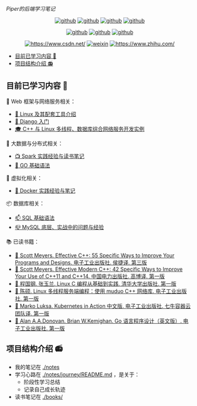 *Piper的后端学习笔记*

<p align="center">
  <a href="https://github.com/PiperLiu/CS-courses-notes"><img src="https://img.shields.io/badge/计算机笔记-github-blue.svg" alt="github"></a>
  <a href="https://github.com/PiperLiu/front-end-notes"><img src="https://img.shields.io/badge/前端笔记-github-pink.svg" alt="github"></a>
  <a href="https://github.com/PiperLiu/back-end-notes"><img src="https://img.shields.io/badge/后端笔记-github-marron.svg" alt="github"></a>
  <a href="https://github.com/PiperLiu/ACMOI_Journey"><img src="https://img.shields.io/badge/算法笔记-github-green.svg" alt="github"></a>
</p>

<p align="center">
  <a href="https://github.com/PiperLiu/Reinforcement-Learning-practice-zh"><img src="https://img.shields.io/badge/强化学习笔记-github-azure.svg" alt="github"></a>
  <a href="https://github.com/PiperLiu/GAMES-notes"><img src="https://img.shields.io/badge/图形学笔记-github-coffee.svg" alt="github"></a>
  <a href="https://github.com/PiperLiu/math_codes_economics_management"><img src="https://img.shields.io/badge/管理数学笔记-github-purple.svg" alt="github"></a>
</p>

<p align="center">
  <a href="https://blog.csdn.net/weixin_42815609"><img src="https://img.shields.io/badge/博客-CSDN-red.svg" alt="https://www.csdn.net/"></a>
  <a href="./doc/images/扫码_搜索联合传播样式-微信标准绿版.png"><img src="https://img.shields.io/badge/微信公众号-WeiXin-verdigris.svg" alt="weixin"></a>
  <a href="https://www.zhihu.com/people/zai-deng-yici-ji-hui"><img src="https://img.shields.io/badge/知乎-ZhiHu-blue.svg" alt="https://www.zhihu.com/"></a>
</p>

<!-- @import "[TOC]" {cmd="toc" depthFrom=2 depthTo=3 orderedList=false} -->

<!-- code_chunk_output -->

- [目前已学习内容 📕](#目前已学习内容)
- [项目结构介绍 📻](#项目结构介绍)

<!-- /code_chunk_output -->

## 目前已学习内容 📕

💍 Web 框架与网络服务相关：
- [🧢 Linux 及其配套工具介绍](./notes/linux/acwing/README.md)
- [👒 Django 入门](./notes/webs/Django/README.md)
- [🎓 C++ 与 Linux 多线程、数据库综合网络服务开发实例](./notes/linux/cppweather/README.md)

📡 大数据与分布式相关：
- [📺 Spark 实践经验与读书笔记](./notes/bigdata/spark/README.md)
- [📸 GO 基础语法](./notes/golang/a-tour-of-Go/README.md)

🥽 虚拟化相关：
- [🐳 Docker 实践经验与笔记](./notes/virtual/docker/README.md)

📦 数据库相关：
- [📫 SQL 基础语法](./notes/database/sqlzoo/README.md)
- [📪 MySQL 底层、实战中的问题与经验](./notes/database/mysql.45/README.md)

📚 已读书籍：
- [🍩 Scott Meyers. Effective C++: 55 Specific Ways to Improve Your Programs and Designs. 电子工业出版社. 侯捷译. 第三版](./books/cpp55/README.md)
- [🍪 Scott Meyers. Effective Modern C++: 42 Specific Ways to Improve Your Use of C++11 and C++14. 中国电力出版社. 高博译. 第一版](./books/cppmodern42/README.md)
- [🎂 程国钢. 张玉兰. Linux C 编程从基础到实践. 清华大学出版社. 第一版](./books/linuxc/README.md)
- [🍰 陈硕. Linux 多线程服务端编程：使用 muduo C++ 网络库. 电子工业出版社. 第一版](./books/muduo/README.md)
- [🍮 Marko Luksa. Kubernetes in Action 中文版. 电子工业出版社. 七牛容器云团队译. 第一版](./books/k8sinaction/README.md)
- [🧆 Alan A.A.Donovan. Brian W.Kemighan. Go 语言程序设计（英文版）. 电子工业出版社. 第一版](./books/go/README.md)

## 项目结构介绍 📻

- 我的笔记在 [./notes](./notes)
- 学习心路在 [./notes/journey/README.md](./notes/journey/README.md) ，是关于：
  - 阶段性学习总结
  - 记录自己成长轨迹
- 读书笔记在 [./books/](./books/)
